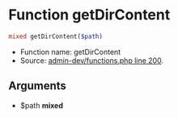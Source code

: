 Function getDirContent
===========================





```php
mixed getDirContent($path)
```

* Function name: getDirContent
* Source: [admin-dev/functions.php line 200](https://github.com/PrestaShop/PrestaShop/blob/1.6.0.3/admin-dev/functions.php#L200).

Arguments
---------

* $path **mixed**

